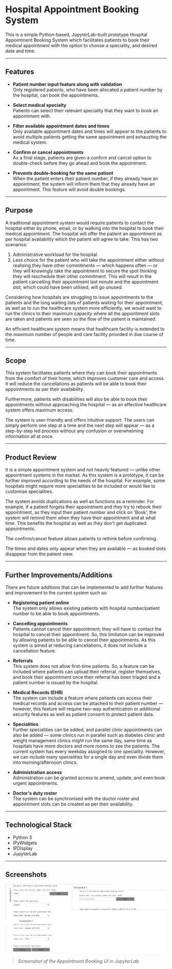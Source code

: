 # Hospital Appointment Booking System

This is a simple Python-based, JupyterLab-built prototype Hospital Appointment Booking System which facilitates patients to book their medical appointment with the option to choose a speciality, and desired date and time.

---

## Features

- **Patient number input feature along with validation**  
  Only registered patients, who have been allocated a patient number by the hospital, can book the appointments.

- **Select medical specialty**  
  Patients can select their relevant speciality that they want to book an appointment with.

- **Filter available appointment dates and times**  
  Only available appointment dates and times will appear to the patients to avoid multiple patients getting the same appointment and exhausting the medical system.

- **Confirm or cancel appointments**  
  As a final stage, patients are given a confirm and cancel option to double-check before they go ahead and book the appointment.

- **Prevents double-booking for the same patient**  
  When the patient enters their patient number, if they already have an appointment, the system will inform them that they already have an appointment. This feature will avoid double bookings.

---

## Purpose

A traditional appointment system would require patients to contact the hospital either by phone, email, or by walking into the hospital to book their medical appointment. The hospital will offer the patient an appointment as per hospital availability which the patient will agree to take. This has two scenarios:

1. Administrative workload for the hospital.  
2. Less choice for the patient who will take the appointment either without realising they have other commitments — which happens often — or they will knowingly take the appointment to secure the spot thinking they will reschedule their other commitment. This will result in the patient cancelling their appointment last minute and the appointment slot, which could have been utilised, will go unused.

Considering how hospitals are struggling to issue appointments to the patients and the long waiting lists of patients waiting for their appointment, as well as to run the healthcare system more efficiently, we would want to run the clinics to their maximum capacity where all the appointment slots are taken and patients are seen so the flow of the patient is maintained.

An efficient healthcare system means that healthcare facility is extended to the maximum number of people and care facility provided in due course of time.

---

## Scope

This system facilitates patients where they can book their appointments from the comfort of their home, which improves customer care and access. It will reduce the cancellations as patients will be able to book their appointments as per their availability.

Furthermore, patients with disabilities will also be able to book their appointments without approaching the hospital — as an effective healthcare system offers maximum access.

The system is user-friendly and offers intuitive support. The users can simply perform one step at a time and the next step will appear — as a step-by-step led process without any confusion or overwhelming information all at once.

---

## Product Review

It is a simple appointment system and not heavily featured — unlike other appointment systems in the market. As this system is a prototype, it can be further improved according to the needs of the hospital. For example, some hospitals might require more specialities to be included or would like to customise specialities.

The system avoids duplications as well as functions as a reminder. For example, if a patient forgets their appointment and they try to rebook their appointment, as they input their patient number and click on 'Book', the system will remind them when they have their appointment and at what time. This benefits the hospital as well as they don't get duplicated appointments.

The confirm/cancel feature allows patients to rethink before confirming.

The times and dates only appear when they are available — as booked slots disappear from the patient view.

---

## Further Improvements/Additions

There are future additions that can be implemented to add further features and improvement to the current system such as:

- **Registering patient online**  
  The system only allows existing patients with hospital number/patient number to be able to book appointments.

- **Cancelling appointments**  
  Patients cannot cancel their appointment; they will have to contact the hospital to cancel their appointment. So, this limitation can be improved by allowing patients to be able to cancel their appointments. As this system is aimed at reducing cancellations, it does not include a cancellation feature.

- **Referrals**  
  This system does not allow first-time patients. So, a feature can be included where patients can upload their referral, register themselves, and book their appointment once their referral has been triaged and a patient number is issued by the hospital.

- **Medical Records (EHR)**  
  The system can include a feature where patients can access their medical records and access can be attached to their patient number — however, this feature will require two-way authentication or additional security features as well as patient consent to protect patient data.

- **Specialities**  
  Further specialities can be added, and parallel clinic appointments can also be added — some clinics run in parallel such as diabetes clinic and weight management clinics might run the same day, same time as hospitals have more doctors and more rooms to see the patients. The current system has every weekday assigned to one speciality. However, we can include many specialities for a single day and even divide them into morning/afternoon clinics.

- **Administration access**  
  Administration can be granted access to amend, update, and even book urgent appointments.

- **Doctor's duty roster**  
  The system can be synchronised with the doctor roster and appointment slots can be created as per their availability.

---

## Technological Stack

- Python 3  
- IPyWidgets  
- IPDisplay  
- JupyterLab

---

## Screenshots

![Screenshot](Combined%20screenshots%20appt%20interface.png)
> _Screenshot of the Appointment Booking UI in JupyterLab_





